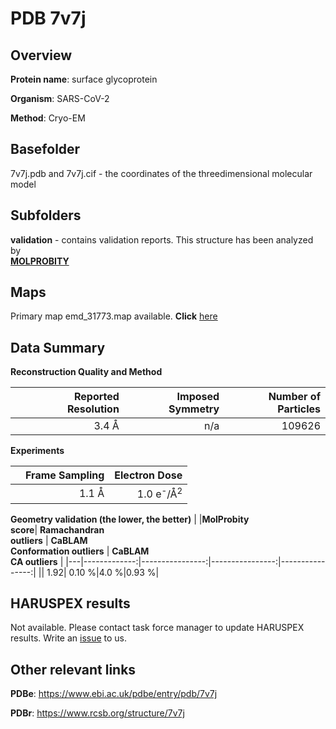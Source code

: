 # PDB 7v7j

## Overview

**Protein name**: surface glycoprotein

**Organism**: SARS-CoV-2

**Method**: Cryo-EM



## Basefolder

7v7j.pdb and 7v7j.cif - the coordinates of the threedimensional molecular model

## Subfolders





**validation** - contains validation reports. This structure has been analyzed by <br>  [**MOLPROBITY**](https://github.com/thorn-lab/coronavirus_structural_task_force/tree/master/pdb/surface_glycoprotein/SARS-CoV-2/7v7j/validation/molprobity)    



## Maps

Primary map emd_31773.map available. **Click** [here](http://ftp.wwpdb.org/pub/emdb/structures/EMD-31773/map/) 

## Data Summary
**Reconstruction Quality and Method**

|   | Reported Resolution | Imposed Symmetry | Number of Particles |
|---|-------------:|----------------:|--------------:|
|   |3.4 Å|n/a|109626|

**Experiments**

|   | Frame Sampling | Electron Dose |
|---|-------------:|----------------:|
|   |1.1 Å|1.0 e<sup>-</sup>/Å<sup>2</sup>|

**Geometry validation (the lower, the better)**
|   |**MolProbity<br>score**| **Ramachandran<br>outliers** | **CaBLAM<br>Conformation outliers** | **CaBLAM<br>CA outliers** |
|---|-------------:|----------------:|----------------:|----------------:|
||  1.92|  0.10 %|4.0 %|0.93 %|

## HARUSPEX results

Not available. Please contact task force manager to update HARUSPEX results. Write an [issue](https://github.com/thorn-lab/coronavirus_structural_task_force/issues) to us.

## Other relevant links 
**PDBe**:  https://www.ebi.ac.uk/pdbe/entry/pdb/7v7j
 
**PDBr**: https://www.rcsb.org/structure/7v7j 
